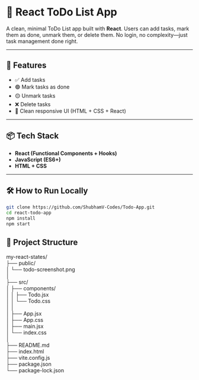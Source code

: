 # 📝 React ToDo List App

A clean, minimal ToDo List app built with **React**. Users can add tasks, mark them as done, unmark them, or delete them. No login, no complexity—just task management done right.

---

## 🚀 Features

- ✅ Add tasks
- 🟢 Mark tasks as done
- 🟡 Unmark tasks
- ❌ Delete tasks
- 🎯 Clean responsive UI (HTML + CSS + React)

---

## 📦 Tech Stack

- **React (Functional Components + Hooks)**
- **JavaScript (ES6+)**
- **HTML + CSS**

---

## 🛠 How to Run Locally

```bash
git clone https://github.com/ShubhamV-Codes/Todo-App.git
cd react-todo-app
npm install
npm start
```
## 📁 Project Structure 

my-react-states/  
├── public/  
│   └── todo-screenshot.png  
│  
├── src/  
│   ├── components/  
│   │   ├── Todo.jsx  
│   │   └── Todo.css  
│   │  
│   ├── App.jsx  
│   ├── App.css  
│   ├── main.jsx  
│   └── index.css  
│  
├── README.md  
├── index.html  
├── vite.config.js  
├── package.json  
└── package-lock.json  



